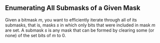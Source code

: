 ## Enumerating All Submasks of a Given Mask
Given a bitmask $m$, you want to efficiently iterate through all of its submasks, that is, masks $s$ in which only bits that were included in mask $m$ are set. A submask $s$ is any mask that can be formed by clearing some (or none) of the set bits of $m$ to $0$.